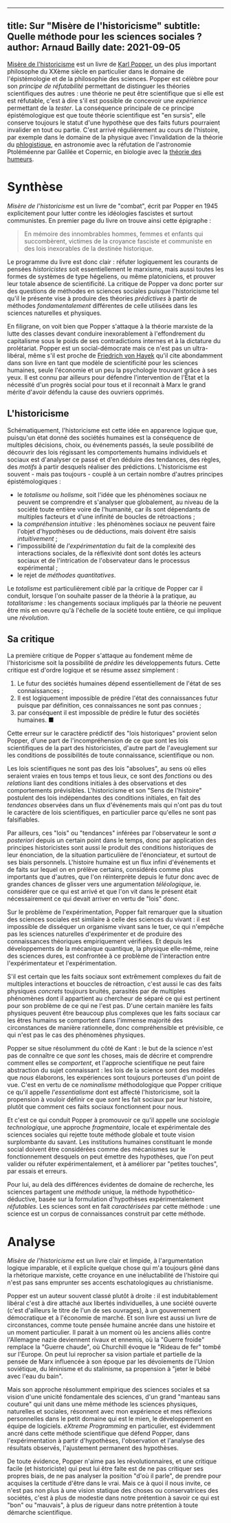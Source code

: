 ------------
title: Sur "Misère de l'historicisme"
subtitle: Quelle méthode pour les sciences sociales ?
author: Arnaud Bailly
date: 2021-09-05
------------

[Misère de l'historicisme](https://www.babelio.com/livres/Popper-Misere-de-lhistoricisme/153793) est un livre de [Karl Popper](https://fr.wikipedia.org/wiki/Karl_Popper), un des plus important philosophe du XXème siècle en particulier dans le domaine de l'épistémologie et de la philosophie des sciences. Popper est célèbre pour son _principe de réfutabilité_ permettant de distinguer les théories scientifiques des autres : une théorie ne peut être scientifique que si elle est est réfutable, c'est à dire s'il est possible de concevoir une _expérience_ permettant de la _tester_. La conséquence principale de ce principe épistémologique est que toute théorie scientifique est "en sursis", elle conserve toujours le statut d'une hypothèse que des faits futurs pourraient invalider en tout ou partie. C'est arrivé régulièrement au cours de l'histoire, par exemple dans le domaine de la physique avec l'invalidation de la théorie du [phlogistique](https://fr.wikipedia.org/wiki/Phlogistique), en astronomie avec la réfutation de l'astronomie Ptoléméenne par Galilée et Copernic, en biologie avec la [théorie des humeurs](https://fr.wikipedia.org/wiki/Th%C3%A9orie_des_humeurs).

# Synthèse

_Misère de l'historicisme_ est un livre de "combat", écrit par Popper en 1945 explicitement pour lutter contre les idéologies fascistes et surtout communistes. En premier page du livre on trouve ainsi cette épigraphe :

> En mémoire des innombrables hommes, femmes et enfants qui succombèrent, victimes de la croyance fasciste et communiste en des lois inexorables de la destinée historique.

Le programme du livre est donc clair : réfuter logiquement les courants de pensées _historicistes_ soit essentiellement le marxisme, mais aussi toutes les formes de systèmes de type hégeliens, ou même platoniciens, et prouver leur totale absence de scientificité. La critique de Popper va donc porter sur des questions de méthodes en sciences sociales puisque l'historicisme tel qu'il le présente vise à produire des théories _prédictives_ à partir de méthodes _fondamentalement_ différentes de celle utilisées dans les sciences naturelles et physiques.

En filigrane, on voit bien que Popper s'attaque à la théorie marxiste de la lutte des classes devant conduire inexorablement à l'effondrement du capitalisme sous le poids de ses contradictions internes et à la dictature du prolétariat. Popper est un social-démocrate mais ce n'est pas un ultra-libéral, même s'il est proche de [Friedrich von Hayek](https://fr.wikipedia.org/wiki/Friedrich_Hayek) qu'il cite abondamment dans son livre en tant que modèle de scientificité pour les sciences humaines, seule l'économie et un peu la psychologie trouvant grâce à ses yeux. Il est connu par ailleurs pour défendre l'intervention de l'État et la nécessité d'un progrès social pour tous et il reconnait à Marx le grand mérite d'avoir défendu la cause des ouvriers opprimés.

## L'historicisme

Schématiquement, l'historicisme est cette idée en apparence logique que, puisqu'un état donné des sociétés humaines est la conséquence de multiples décisions, choix, ou événements passés, la seule possibilité de découvrir des lois régissant les comportements humains individuels et sociaux est d'analyser ce passé et d'en déduire des tendances, des règles, des _motifs_ à partir desquels réaliser des prédictions. L'historicisme est souvent - mais pas toujours - couplé à un certain nombre d'autres principes épistémologiques :

* le _totalisme_ ou _holisme_, soit l'idée que les phénomènes sociaux ne peuvent se comprendre et s'analyser que globalement, au niveau de la société toute entière voire de l'humanité, car ils sont dépendants de multiples facteurs et d'une infinité de boucles de rétroactions ;
* la _compréhension intuitive_ : les phénomènes sociaux ne peuvent faire l'objet d'hypothèses ou de déductions, mais doivent être saisis _intuitivement_ ;
* l'impossibilité de _l'expérimentation_ du fait de la complexité des interactions sociales, de la réflexivité dont sont dotés les acteurs sociaux et de l'intrication de l'observateur dans le processus expérimental ;
* le rejet de _méthodes quantitatives_.

Le _totalisme_ est particulièrement ciblé par la critique de Popper car il conduit, lorsque l'on souhaite passer de la théorie à la pratique, au _totalitarisme_ : les changements sociaux impliqués par la théorie ne peuvent être mis en oeuvre qu'à l'échelle de la société toute entière, ce qui implique une _révolution_.

## Sa critique

La première critique de Popper s'attaque au fondement même de l'historicisme soit la possibilité de _prédire_ les développements futurs. Cette critique est d'ordre logique et se résume assez simplement :

1. Le futur des sociétés humaines dépend essentiellement de l'état de ses connaissances ;
2. Il est logiquement impossible de prédire l'état des connaissances futur puisque par définition, ces connaissances ne sont pas connues ;
3. par conséquent il est impossible de prédire le futur des sociétés humaines. ■

Cette erreur sur le caractère prédictif des "lois historiques" provient selon Popper, d'une part de l'incompréhension de ce que sont les lois scientifiques de la part des historicistes, d'autre part de l'aveuglement sur les conditions de possibilités de toute connaissance, scientifique ou non.

Les lois scientifiques ne sont pas des lois "absolues", au sens où elles seraient vraies en tous temps et tous lieux, ce sont des _fonctions_ ou des _relations_ liant des conditions initiales à des observations et des comportements prévisibles. L'historicisme et son "Sens de l'histoire" postulent des lois indépendantes des conditions initiales, en fait des _tendances_ observées dans un flux d'événements mais qui n'ont pas du tout le caractère de lois scientifiques, en particulier parce qu'elles ne sont pas falsifiables.

Par ailleurs, ces "lois" ou "tendances" inférées par l'observateur le sont _a posteriori_ depuis un certain point dans le temps, donc par application des principes historicistes sont aussi le produit des conditions historiques de leur énonciation, de la situation particulière de l'énonciateur, et surtout de ses biais personnels. L'histoire humaine est un flux infini d'événements et de faits sur lequel on en prélève certains, considérés comme plus importants que d'autres, que l'on réinterprète depuis le futur donc avec de grandes chances de glisser vers une argumentation _téléologique_, ie. considérer que ce qui est arrivé et que l'on vit dans le présent était nécessairement ce qui devait arriver en vertu de "lois" donc.

Sur le problème de l'expérimentation, Popper fait remarquer que la situation des sciences sociales est similaire à celle des sciences du vivant : il est impossible de disséquer un organisme vivant sans le tuer, ce qui n'empêche pas les sciences naturelles d'expérimenter et de produire des connaissances théoriques empiriquement vérifiées. Et depuis les développements de la mécanique quantique, la physique elle-même, reine des sciences dures, est confrontée à ce problème de l'interaction entre l'expérimentateur et l'expérimentation.

S'il est certain que les faits sociaux sont extrêmement complexes du fait de multiples interactions et bouccles de rétroaction, c'est aussi le cas des faits physiques _concrets_ toujours bruités, parasités par de multiples phénomènes dont il appartient au chercheur de séparé ce qui est pertinent pour son problème de ce qui ne l'est pas. D'une certain manière les faits physiques peuvent être beaucoup plus complexes que les faits sociaux car les êtres humains se comportent dans l'immense majorité des circonstances de manière rationnelle, donc compréhensible et prévisible, ce qui n'est pas le cas des phénomènes physiques.

Popper se situe résolumment du côté de Kant : le but de la science n'est pas de connaître ce que _sont_ les choses, mais de décrire et comprendre comment elles se _comportent_, et l'approche scientifique ne peut faire abstraction du sujet connaissant : les lois de la science sont des modèles que _nous_ élaborons, les expériences sont toujours porteuses d'un point de vue. C'est en vertu de ce _nominalisme_ méthodologique que Popper critique ce qu'il appelle _l'essentialisme_ dont est affecté l'historicisme, soit la propension à vouloir définir ce que _sont_ les fait sociaux par leur histoire, plutôt que comment ces faits sociaux fonctionnent pour nous.

Et c'est ce qui conduit Popper à promouvoir ce qu'il appelle une _sociologie technologique_, une approche _fragmentaire_, locale et expérimentale des sciences sociales qui rejette toute méthode globale et toute vision surplombante du savant. Les institutions humaines constituant le monde social doivent être considérées comme des mécanismes sur le fonctionnement desquels on peut émettre des hypothèses, que l'on peut valider ou réfuter expérimentalement, et à améliorer par "petites touches", par essais et erreurs.

Pour lui, au delà des différences évidentes de domaine de recherche, les sciences partagent une _méthode_ unique, la méthode hypothético-déductive, basée sur la formulation d'hypothèses expérimentalement _réfutables_. Les sciences sont en fait _caractérisées_ par cette méthode : une science est un corpus de connaissances construit par cette méthode.

# Analyse

_Misère de l'historicisme_ est un livre clair et limpide, à l'argumentation logique imparable, et il explicite quelque chose qui m'a toujours gêné dans la rhétorique marxiste, cette croyance en une inéluctabilité de l'histoire qui n'est pas sans emprunter ses accents eschatologiques au christianisme.

Popper est un auteur souvent classé plutôt à droite : il est indubitablement libéral c'est à dire attaché aux libertés individuelles, à une société ouverte (c'est d'ailleurs le titre de l'un de ses ouvrages), à un gouvernement démocratique et à l'économie de marché. Et son livre est aussi un livre de circonstances, comme toute pensée humaine ancrée dans une histoire et un moment particulier. Il parait à un moment où les anciens alliés contre l'Allemagne nazie deviennent rivaux et ennemis, où la "Guerre froide" remplace la "Guerre chaude", où Churchill évoque le "Rideau de fer" tombé sur l'Europe. On peut lui reprocher sa vision partiale et partielle de la pensée de Marx influencée à son époque par les dévoiements de l'Union soviétique, du léninisme et du stalinisme, sa propension à "jeter le bébé avec l'eau du bain".

Mais son approche résolumment empirique des sciences sociales et sa vision d'une unicité fondamentale des sciences, d'un grand "manteau sans couture" qui unit dans une même méthode les sciences physiques, naturelles et sociales, résonnent avec mon expérience et mes réflexions personnelles dans le petit domaine qui est le mien, le développement en équipe de logiciels. _eXtreme Programming_ en particulier, est évidemment ancré dans cette méthode scientifique que défend Popper, dans l'expérimentation à partir d'hypothèses, l'observation et l'analyse des résultats observés, l'ajustement permanent des hypothèses.

De toute évidence, Popper n'aime pas les révolutionnaires, et une critique facile (et historiciste) qui peut lui être faite est de ne pas critiquer ses propres biais, de ne pas analyser la position "d'où il parle", de prendre pour acquises la certitude d'être dans le vrai. Mais ce à quoi il nous invite, ce n'est pas non plus à une vision statique des choses ou conservatrices des sociétés, c'est à plus de modestie dans notre prétention à savoir ce qui est "bon" ou "mauvais", à plus de rigueur dans notre prétention à toute démarche scientifique.
